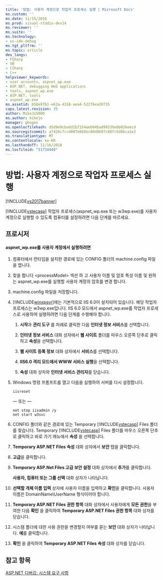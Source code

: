 ```yaml
---
title: '방법: 사용자 계정으로 작업자 프로세스 실행 | Microsoft Docs'
ms.custom: ''
ms.date: 11/15/2016
ms.prod: visual-studio-dev14
ms.reviewer: ''
ms.suite: ''
ms.technology:
- vs-ide-debug
ms.tgt_pltfrm: ''
ms.topic: article
dev_langs:
- FSharp
- VB
- CSharp
- C++
helpviewer_keywords:
- user accounts, aspnet_wp.exe
- ASP.NET, debugging Web applications
- tools, aspnet_wp.exe
- ASP.NET, tools
- aspnet_wp.exe
ms.assetid: b58e97b1-e62a-4318-aea4-52276ea20735
caps.latest.revision: 35
author: MikeJo5000
ms.author: mikejo
manager: ghogen
ms.openlocfilehash: d5d9e9cbadd2b7154eeb84bad99239e0b026eecd
ms.sourcegitcommit: af428c7ccd007e668ec0dd8697c88fc5d8bca1e2
ms.translationtype: MT
ms.contentlocale: ko-KR
ms.lasthandoff: 11/16/2018
ms.locfileid: "51734449"
---
```

# <a name="how-to-run-the-worker-process-under-a-user-account"></a>방법: 사용자 계정으로 작업자 프로세스 실행
[!INCLUDE[vs2017banner](../includes/vs2017banner.md)]

[!INCLUDE[vstecasp](../includes/vstecasp-md.md)] 작업자 프로세스(aspnet_wp.exe 또는 w3wp.exe)를 사용자 계정으로 실행할 수 있도록 컴퓨터를 설정하려면 다음 단계를 따르세요.  
  
## <a name="procedure"></a>프로시저  
  
#### <a name="to-run-aspnetwpexe-under-a-user-account"></a>aspnet_wp.exe를 사용자 계정에서 실행하려면  
  
1.  컴퓨터에서 런타임을 설치한 경로에 있는 CONFIG 폴더의 machine.config 파일을 엽니다.  
  
2.  찾을 합니다 &lt;processModel&gt; 섹션 하 고 사용자 이름 및 암호 특성 이름 및 원하는 aspnet_wp.exe를 실행할 사용자 계정의 암호를 변경 합니다.  
  
3.  machine.config 파일을 저장합니다.  
  
4.  [!INCLUDE[winxpsvr](../includes/winxpsvr-md.md)]에는 기본적으로 IIS 6.0이 설치되어 있습니다. 해당 작업자 프로세스는 w3wp.exe입니다. IIS 6.0 모드에서 aspnet_wp.exe를 작업자 프로세스로 사용하여 실행하려면 다음 단계를 수행해야 합니다.  
  
    1.  **시작**과 **관리 도구** 를 차례로 클릭한 다음 **인터넷 정보 서비스**를 선택합니다.  
  
    2.  **인터넷 정보 서비스** 대화 상자에서 **웹 사이트** 폴더를 마우스 오른쪽 단추로 클릭하고 **속성**을 선택합니다.  
  
    3.  **웹 사이트 등록 정보** 대화 상자에서 **서비스**를 선택합니다.  
  
    4.  **IIS6.0 격리 모드에서 WWW 서비스 실행**을 선택합니다.  
  
    5.  **속성** 대화 상자와 **인터넷 서비스 관리자**를 닫습니다.  
  
5.  Windows 명령 프롬프트를 열고 다음을 실행하여 서버를 다시 설정합니다.  
  
    ```  
    iisreset  
    ```  
    — 또는 —  
  
    ```  
    net stop iisadmin /y  
    net start w3svc  
    ```  
  
6.  CONFIG 폴더와 같은 경로에 있는 Temporary [!INCLUDE[vstecasp](../includes/vstecasp-md.md)] Files 폴더를 찾습니다. Temporary [!INCLUDE[vstecasp](../includes/vstecasp-md.md)] Files 폴더를 마우스 오른쪽 단추로 클릭하고 바로 가기 메뉴에서 **속성** 을 선택합니다.  
  
7.  **Temporary ASP.NET Files 속성** 대화 상자에서 **보안** 탭을 클릭합니다.  
  
8.  **고급**을 클릭합니다.  
  
9. **Temporary ASP.Net Files 고급 보안 설정** 대화 상자에서 **추가**를 클릭합니다.  
  
    **사용자, 컴퓨터 또는 그룹 선택** 대화 상자가 나타납니다.  
  
10. **선택할 개체 이름 입력** 상자에 사용자 이름을 입력하고 **확인**을 클릭합니다. 사용자 이름은 DomainName\UserName 형식이어야 합니다.  
  
11. **Temporary ASP.NET Files 권한 항목** 대화 상자에서 사용자에게 **모든 권한**을 부여한 다음 **확인** 을 클릭하여 **Temporary ASP.NET Files 권한 항목** 대화 상자를 닫습니다.  
  
12. 시스템 폴더에 대한 사용 권한을 변경할지 여부를 묻는 **보안** 대화 상자가 나타납니다. **예**를 클릭합니다.  
  
13. **확인** 을 클릭하여 **Temporary ASP.NET Files 속성** 대화 상자를 닫습니다.  
  
## <a name="see-also"></a>참고 항목  
[ASP.NET 디버깅: 시스템 요구 사항](../debugger/aspnet-debugging-system-requirements.md)  
  




